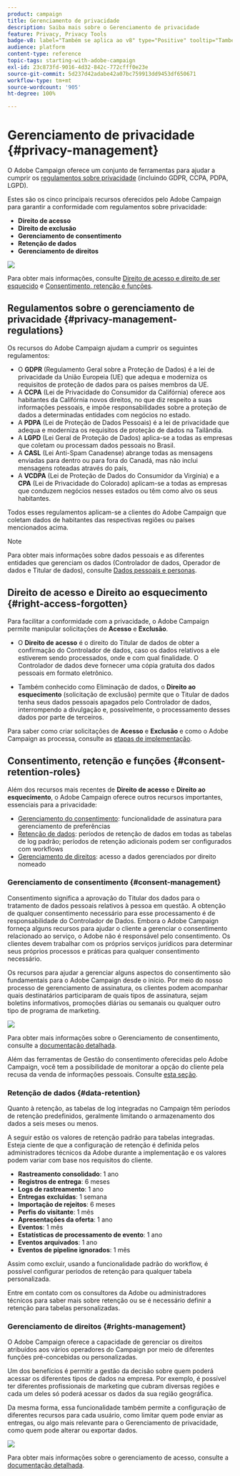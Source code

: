 ```yaml
---
product: campaign
title: Gerenciamento de privacidade
description: Saiba mais sobre o Gerenciamento de privacidade
feature: Privacy, Privacy Tools
badge-v8: label="Também se aplica ao v8" type="Positive" tooltip="Também se aplica ao Campaign v8"
audience: platform
content-type: reference
topic-tags: starting-with-adobe-campaign
exl-id: 23c873fd-9016-4d32-842c-772cfff0e23e
source-git-commit: 5d237d42adabe42a07bc759913dd9453df650671
workflow-type: tm+mt
source-wordcount: '905'
ht-degree: 100%

---
```


# Gerenciamento de privacidade {#privacy-management}


O Adobe Campaign oferece um conjunto de ferramentas para ajudar a cumprir os [regulamentos sobre privacidade](#privacy-management-regulations) (incluindo GDPR, CCPA, PDPA, LGPD).

Estes são os cinco principais recursos oferecidos pelo Adobe Campaign para garantir a conformidade com regulamentos sobre privacidade:

* **Direito de acesso**
* **Direito de exclusão**
* **Gerenciamento de consentimento**
* **Retenção de dados**
* **Gerenciamento de direitos**

![](assets/privacy-gdpr-use-cases.png)

Para obter mais informações, consulte [Direito de acesso e direito de ser esquecido](#right-access-forgotten) e [Consentimento, retenção e funções](#consent-retention-roles).

<!--This section presents general information on what Privacy management is and the features provided by Adobe Campaign to manage the [Right to Access and Right to be Forgotten](#right-access-forgotten).

It also contains information on important features to manage Privacy ([Consent, Retention and Roles](#consent-retention-roles)), as well as best practices to help you with your Privacy compliance when using Adobe Campaign.-->

## Regulamentos sobre o gerenciamento de privacidade {#privacy-management-regulations}

Os recursos do Adobe Campaign ajudam a cumprir os seguintes regulamentos:

* O **GDPR** (Regulamento Geral sobre a Proteção de Dados) é a lei de privacidade da União Europeia (UE) que adequa e moderniza os requisitos de proteção de dados para os países membros da UE.
* A **CCPA** (Lei de Privacidade do Consumidor da Califórnia) oferece aos habitantes da Califórnia novos direitos, no que diz respeito a suas informações pessoais, e impõe responsabilidades sobre a proteção de dados a determinadas entidades com negócios no estado.
* A **PDPA** (Lei de Proteção de Dados Pessoais) é a lei de privacidade que adequa e moderniza os requisitos de proteção de dados na Tailândia.
* A **LGPD** (Lei Geral de Proteção de Dados) aplica-se a todas as empresas que coletam ou processam dados pessoais no Brasil.
* A **CASL** (Lei Anti-Spam Canadense) abrange todas as mensagens enviadas para dentro ou para fora do Canadá, mas não inclui mensagens roteadas através do país,
* A **VCDPA** (Lei de Proteção de Dados do Consumidor da Virgínia) e a **CPA** (Lei de Privacidade do Colorado) aplicam-se a todas as empresas que conduzem negócios nesses estados ou têm como alvo os seus habitantes.

Todos esses regulamentos aplicam-se a clientes do Adobe Campaign que coletam dados de habitantes das respectivas regiões ou países mencionados acima.

<!--Several Privacy capabilities are available in Adobe Campaign, including consent management, data retention settings, and rights management. See [Consent, Retention and Roles](#consent-retention-roles). In addition to this, Adobe Campaign helps facilitate your readiness as Data Controller for certain Privacy requests. See [Right to Access and Right to be Forgotten](#right-access-forgotten).-->

>[!NOTE]
>
>Para obter mais informações sobre dados pessoais e as diferentes entidades que gerenciam os dados (Controlador de dados, Operador de dados e Titular de dados), consulte [Dados pessoais e personas](../../platform/using/privacy-and-recommendations.md#personal-data).

## Direito de acesso e Direito ao esquecimento {#right-access-forgotten}

Para facilitar a conformidade com a privacidade, o Adobe Campaign permite manipular solicitações de **Acesso** e **Exclusão**.

* O **Direito de acesso** é o direito do Titular de dados de obter a confirmação do Controlador de dados, caso os dados relativos a ele estiverem sendo processados, onde e com qual finalidade. O Controlador de dados deve fornecer uma cópia gratuita dos dados pessoais em formato eletrônico.

* Também conhecido como Eliminação de dados, o **Direito ao esquecimento** (solicitação de exclusão) permite que o Titular de dados tenha seus dados pessoais apagados pelo Controlador de dados, interrompendo a divulgação e, possivelmente, o processamento desses dados por parte de terceiros.

Para saber como criar solicitações de **Acesso** e **Exclusão** e como o Adobe Campaign as processa, consulte as [etapas de implementação](../../platform/using/privacy-requests.md).

<!--Tutorials on Privacy management in Campaign Standard are also available [here](https://experienceleague.adobe.com/docs/campaign-standard-learn/tutorials/privacy/privacy-overview.html).
https://experienceleague.adobe.com/docs/campaign-standard-learn/tutorials/privacy/privacy-overview.html-->

## Consentimento, retenção e funções {#consent-retention-roles}

Além dos recursos mais recentes de **Direito de acesso** e **Direito ao esquecimento**, o Adobe Campaign oferece outros recursos importantes, essenciais para a privacidade:

* [Gerenciamento do consentimento](#consent-management): funcionalidade de assinatura para gerenciamento de preferências
* [Retenção de dados](#data-retention): períodos de retenção de dados em todas as tabelas de log padrão; períodos de retenção adicionais podem ser configurados com workflows
* [Gerenciamento de direitos](#rights-management): acesso a dados gerenciados por direito nomeado     

### Gerenciamento de consentimento {#consent-management}

Consentimento significa a aprovação do Titular dos dados para o tratamento de dados pessoais relativos à pessoa em questão. A obtenção de qualquer consentimento necessário para esse processamento é de responsabilidade do Controlador de Dados. Embora o Adobe Campaign forneça alguns recursos para ajudar o cliente a gerenciar o consentimento relacionado ao serviço, o Adobe não é responsável pelo consentimento. Os clientes devem trabalhar com os próprios serviços jurídicos para determinar seus próprios processos e práticas para qualquer consentimento necessário.

Os recursos para ajudar a gerenciar alguns aspectos do consentimento são fundamentais para o Adobe Campaign desde o início. Por meio do nosso processo de gerenciamento de assinatura, os clientes podem acompanhar quais destinatários participaram de quais tipos de assinatura, sejam boletins informativos, promoções diárias ou semanais ou qualquer outro tipo de programa de marketing.

![](assets/privacy-consent-management.png)

Para obter mais informações sobre o Gerenciamento de consentimento, consulte a [documentação detalhada](../../delivery/using/managing-subscriptions.md).

Além das ferramentas de Gestão do consentimento oferecidas pelo Adobe Campaign, você tem a possibilidade de monitorar a opção do cliente pela recusa da venda de informações pessoais.
Consulte [esta seção](../../platform/using/privacy-requests.md#sale-of-personal-information-ccpa).

### Retenção de dados {#data-retention}

Quanto à retenção, as tabelas de log integradas no Campaign têm períodos de retenção predefinidos, geralmente limitando o armazenamento dos dados a seis meses ou menos.

A seguir estão os valores de retenção padrão para tabelas integradas. Esteja ciente de que a configuração de retenção é definida pelos administradores técnicos da Adobe durante a implementação e os valores podem variar com base nos requisitos do cliente.

* **Rastreamento consolidado**: 1 ano
* **Registros de entrega**: 6 meses
* **Logs de rastreamento**: 1 ano
* **Entregas excluídas**: 1 semana
* **Importação de rejeitos**: 6 meses
* **Perfis do visitante**: 1 mês
* **Apresentações da oferta**: 1 ano
* **Eventos**: 1 mês
* **Estatísticas de processamento de evento**: 1 ano
* **Eventos arquivados**: 1 ano
* **Eventos de pipeline ignorados**: 1 mês

Assim como excluir, usando a funcionalidade padrão do workflow, é possível configurar períodos de retenção para qualquer tabela personalizada.

Entre em contato com os consultores da Adobe ou administradores técnicos para saber mais sobre retenção ou se é necessário definir a retenção para tabelas personalizadas.

### Gerenciamento de direitos {#rights-management}

O Adobe Campaign oferece a capacidade de gerenciar os direitos atribuídos aos vários operadores do Campaign por meio de diferentes funções pré-concebidas ou personalizadas.

Um dos benefícios é permitir a gestão da decisão sobre quem poderá acessar os diferentes tipos de dados na empresa. Por exemplo, é possível ter diferentes profissionais de marketing que cubram diversas regiões e cada um deles só poderá acessar os dados da sua região geográfica.

Da mesma forma, essa funcionalidade também permite a configuração de diferentes recursos para cada usuário, como limitar quem pode enviar as entregas, ou algo mais relevante para o Gerenciamento de privacidade, como quem pode alterar ou exportar dados.

![](assets/privacy-user-management.png)

Para obter mais informações sobre o gerenciamento de acesso, consulte a [documentação detalhada](../../platform/using/access-management.md).
